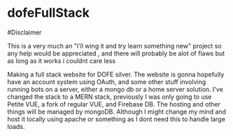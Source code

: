 # dofeFullStack
#Disclaimer

This is a very much an "i'll wing it and try learn something new" project so any help would be appreciated , and there will probably be alot of flaws but as long as it works i couldnt care less

Making a full stack website for DOFE silver. The website is gonna hopefully have an account system using OAuth, and some other stuff involving running bots on a server, either a mongo db or a home server solution. I've changed the stack to a MERN stack, previously I was only going to use Petite VUE, a fork of regular VUE, and Firebase DB. The hosting and other things will be managed by mongoDB. Although I might change my mind and host it locally using apache or something as I dont need this to handle large loads.
